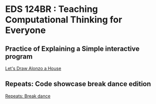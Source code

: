 # EDS 124BR : Teaching Computational Thinking for Everyone

## Practice of Explaining a Simple interactive program
[Let's Draw Alonzo a House](https://www.youtube.com/watch?v=vcSVvX5qWws)

## Repeats: Code showcase break dance edition
[Repeats: Break dance](https://www.youtube.com/watch?v=5Dxcca9Q_pM)
